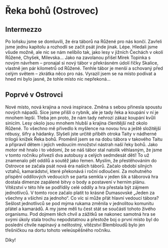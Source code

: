 
# Řeka bohů (Ostrovec)

## Intermezzo

Po loňsku jsme se domluvili, že éra táborů na Růžené pro nás končí. Zavřeli jsme jednu kapitolu a rozhodli se začít psát jinde jinak. Lépe. Hledali jsme všude možně, ale nic se nám nelíbilo tak, jako lesy v jižních Čechách v okolí Růžené, Chyšek, Milevska… Jako na zavolanou přišel Mirek Topinka s novým návrhem – pronajal si nový tábor v překrásném údolí říčky Skalice, vlastně jen pár kilometrů od Růžené. Tenhle tábor je menší a schovaný před celým světem – zkrátka něco pro nás. Vyrazil jsem se na místo podívat a hned mi bylo jasné, že tohle místo nic nepřekoná…

## Poprvé v Ostrovci

Nové místo, nová krajina a nová inspirace. Změna s sebou přinesla spoustu nových nápadů. Sice jsme přišli o rybník, ale je tady řeka a koupání v ní je mnohem lepší. Třeba jen proto, že nám tady nehrozí zákaz koupání kvůli sinicím. Lesy okolo jsou mnohem hlubší a krajina členitější než okolo Růžené. To všechno mě přivedlo k myšlence na novou hru a ještě složitější rébusy, šifry a hádanky. Slyšeli jste určitě příběh otroka Taity v nádherné trilogii knížek Řeka bohů. Proměnil jsem se na dobu tábora v takového Taitu a připravil dětem i jejich vedoucím množství nástrah naší řeky bohů. Jako motor mě hnalo i to vědomí, že se náš tábor stal natolik věhlasným, že jsme v tomto ročníku přivezli dva autobusy a celých sedmdesát dětí! To už znamenalo pět oddílů a soutěž jako řemen. Myslím, že přestěhováním do Ostrovce se začala psát nová éra našich táborů. Začalo období silných vztahů, kamarádství, které překonává i roční odloučení. Za mohutného přispění oddílových vedoucích se parta semkla v jeden šik a táborová hra dostala dimenze zapálené bitvy o body a postavení v herním plánu. Vítězství v této hře se podřídily celé oddíly a hra přestala být zájmem jednotlivců. V tomto roce začalo platit to krásné Dumasovské „Jeden za všechny a všichni za jednoho“. Co víc si může přát hlavní vedoucí tábora? Sešlost jednotlivců se pod mýma rukama změnila v jednolitou komunitu přátel a kamarádů. A my jsme měli tu čest stát se součástí tohoto živého organismu. Pod dojmem těch chvil a zážitků se nakonec samotná hra se svými úkoly stala trochu nepodstatnou a přestože boj o první místo byl do poslední chvíle napínavý a nelítostný, vítězství Blembloudů bylo jen třešničkou na dortu tohoto veleúspěšného ročníku.

Díky!
